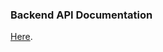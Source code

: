### Backend API Documentation
[Here](https://pages.github.com/](https://documenter.getpostman.com/view/27961406/2sA3s6FVGV)).
